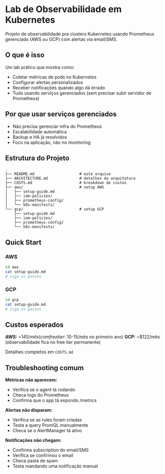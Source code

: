 # Lab de Observabilidade em Kubernetes

Projeto de observabilidade pra clusters Kubernetes usando Prometheus gerenciado (AWS ou GCP) com alertas via email/SMS.

## O que é isso

Um lab prático que mostra como:
- Coletar métricas de pods no Kubernetes
- Configurar alertas personalizados
- Receber notificações quando algo dá errado
- Tudo usando serviços gerenciados (sem precisar subir servidor de Prometheus)

## Por que usar serviços gerenciados

- Não precisa gerenciar infra do Prometheus
- Escalabilidade automática
- Backup e HA já resolvidos
- Foco na aplicação, não no monitoring

## Estrutura do Projeto

```
.
├── README.md                    # este arquivo
├── ARCHITECTURE.md              # detalhes da arquitetura
├── COSTS.md                     # breakdown de custos
├── aws/                         # setup AWS
│   ├── setup-guide.md
│   ├── iam-policies/
│   ├── prometheus-config/
│   └── k8s-manifests/
└── gcp/                         # setup GCP
    ├── setup-guide.md
    ├── iam-policies/
    ├── prometheus-config/
    └── k8s-manifests/
```

## Quick Start

### AWS
```bash
cd aws
cat setup-guide.md
# siga os passos
```

### GCP
```bash
cd gcp
cat setup-guide.md
# siga os passos
```

## Custos esperados

**AWS:** ~$145/mês (com free tier: ~$10-15/mês no primeiro ano)
**GCP:** ~$122/mês (observabilidade fica no free tier permanente)

Detalhes completos em `COSTS.md`

## Troubleshooting comum

**Métricas não aparecem:**
- Verifica se o agent tá rodando
- Checa logs do Prometheus
- Confirma que o app tá expondo /metrics

**Alertas não disparam:**
- Verifica se as rules foram criadas
- Testa a query PromQL manualmente
- Checa se o AlertManager tá ativo

**Notificações não chegam:**
- Confirma subscription do email/SMS
- Verifica se confirmou o email
- Checa pasta de spam
- Testa mandando uma notificação manual
